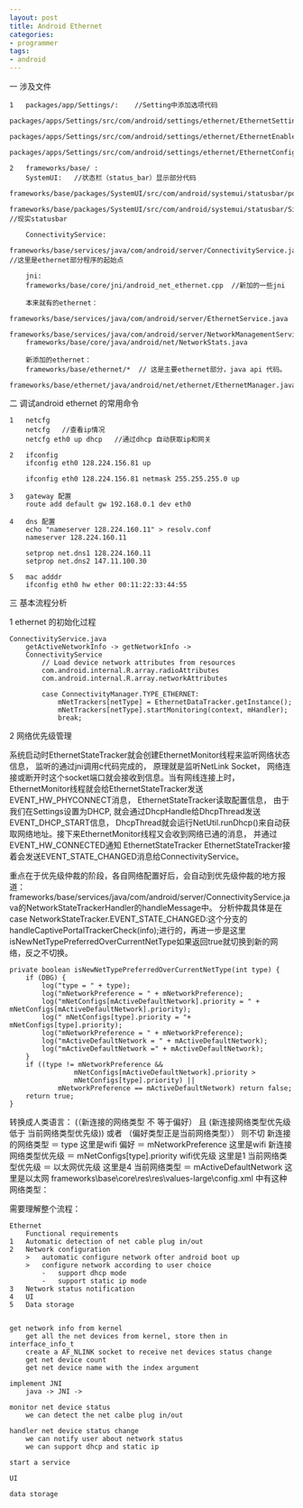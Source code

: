 ```yaml
---
layout: post
title: Android Ethernet
categories:
- programmer
tags:
- android
---
```




一  涉及文件

    1   packages/app/Settings/:    //Setting中添加选项代码
        packages/apps/Settings/src/com/android/settings/ethernet/EthernetSettings.java
        packages/apps/Settings/src/com/android/settings/ethernet/EthernetEnabler.java
        packages/apps/Settings/src/com/android/settings/ethernet/EthernetConfigDialog.java

    2   frameworks/base/ :
        SystemUI:   //状态栏（status_bar）显示部分代码
        frameworks/base/packages/SystemUI/src/com/android/systemui/statusbar/policy/NetworkController.java
        frameworks/base/packages/SystemUI/src/com/android/systemui/statusbar/SignalClusterView.java    //现实statusbar

        ConnectivityService:
        frameworks/base/services/java/com/android/server/ConnectivityService.java   //这里是ethernet部分程序的起始点

        jni:
        frameworks/base/core/jni/android_net_ethernet.cpp  //新加的一些jni

        本来就有的ethernet：
        frameworks/base/services/java/com/android/server/EthernetService.java
        frameworks/base/services/java/com/android/server/NetworkManagementService.java
        frameworks/base/core/java/android/net/NetworkStats.java

        新添加的ethernet：
        frameworks/base/ethernet/*  // 这是主要ethernet部分，java api 代码。
        frameworks/base/ethernet/java/android/net/ethernet/EthernetManager.java

二  调试android ethernet 的常用命令

    1   netcfg
        netcfg   //查看ip情况
        netcfg eth0 up dhcp   //通过dhcp 自动获取ip和网关

    2   ifconfig
        ifconfig eth0 128.224.156.81 up

        ifconfig eth0 128.224.156.81 netmask 255.255.255.0 up

    3   gateway 配置
        route add default gw 192.168.0.1 dev eth0

    4   dns 配置
        echo "nameserver 128.224.160.11" > resolv.conf
        nameserver 128.224.160.11

        setprop net.dns1 128.224.160.11
        setprop net.dns2 147.11.100.30

    5   mac adddr
        ifconfig eth0 hw ether 00:11:22:33:44:55


三  基本流程分析

1   ethernet 的初始化过程

    ConnectivityService.java
        getActiveNetworkInfo -> getNetworkInfo ->
        ConnectivityService
            // Load device network attributes from resources
            com.android.internal.R.array.radioAttributes
            com.android.internal.R.array.networkAttributes

            case ConnectivityManager.TYPE_ETHERNET:
                mNetTrackers[netType] = EthernetDataTracker.getInstance();
                mNetTrackers[netType].startMonitoring(context, mHandler);
                break;

2   网络优先级管理


系统启动时EthernetStateTracker就会创建EthernetMonitor线程来监听网络状态信息， 监听的通过jni调用c代码完成的， 原理就是监听NetLink Socket，
网络连接或断开时这个socket端口就会接收到信息。当有网线连接上时，EthernetMonitor线程就会给EthernetStateTracker发送EVENT_HW_PHYCONNECT消息，
EthernetStateTracker读取配置信息， 由于我们在Settings设置为DHCP, 就会通过DhcpHandle给DhcpThread发送EVENT_DHCP_START信息，
DhcpThread就会运行NetUtil.runDhcp()来自动获取网络地址。接下来EthernetMonitor线程又会收到网络已通的消息， 并通过EVENT_HW_CONNECTED通知
EthernetStateTracker EthernetStateTracker接着会发送EVENT_STATE_CHANGED消息给ConnectivityService。


重点在于优先级仲裁的阶段，各自网络配置好后，会自动到优先级仲裁的地方报道：
frameworks/base/services/java/com/android/server/ConnectivityService.java的NetworkStateTrackerHandler的handleMessage中。
分析仲裁具体是在case NetworkStateTracker.EVENT_STATE_CHANGED:这个分支的handleCaptivePortalTrackerCheck(info);进行的，再进一步是这里isNewNetTypePreferredOverCurrentNetType如果返回true就切换到新的网络，反之不切换。

    private boolean isNewNetTypePreferredOverCurrentNetType(int type) {
        if (DBG) {
            log("type = " + type);
            log("mNetworkPreference = " + mNetworkPreference);
            log("mNetConfigs[mActiveDefaultNetwork].priority = " + mNetConfigs[mActiveDefaultNetwork].priority);
            log(" mNetConfigs[type].priority = "+ mNetConfigs[type].priority);
            log("mNetworkPreference = " + mNetworkPreference);
            log("mActiveDefaultNetwork = " + mActiveDefaultNetwork);
            log("mActiveDefaultNetwork =" + mActiveDefaultNetwork);
        }
        if ((type != mNetworkPreference &&
                    mNetConfigs[mActiveDefaultNetwork].priority >
                    mNetConfigs[type].priority) ||
                mNetworkPreference == mActiveDefaultNetwork) return false;
        return true;
    }

转换成人类语言：
(（新连接的网络类型 不 等于偏好） 且 (新连接网络类型优先级 低于 当前网络类型优先级))
               或者
              （偏好类型正是当前网络类型））
              则不切
新连接的网络类型     ＝ type                     这里是wifi
偏好                 ＝ mNetworkPreference        这里是wifi
新连接网络类型优先级 ＝ mNetConfigs[type].priority  wifi优先级 这里是1
当前网络类型优先级   ＝ 以太网优先级             这里是4
当前网络类型         ＝ mActiveDefaultNetwork     这里是以太网
frameworks\base\core\res\res\values-large\config.xml 中有这种网络类型：






需要理解整个流程：

    Ethernet
        Functional requirements
    1   Automatic detection of net cable plug in/out
    2   Network configuration
        >   automatic configure network ofter android boot up
        >   configure network according to user choice
            -   support dhcp mode
            -   support static ip mode
    3   Network status notification
    4   UI
    5   Data storage


    get network info from kernel
        get all the net devices from kernel, store then in interface_info_t
        create a AF_NLINK socket to receive net devices status change
        get net device count
        get net device name with the index argument

    implement JNI
        java -> JNI ->

    monitor net device status
        we can detect the net calbe plug in/out

    handler net device status change
        we can notify user about network status
        we can support dhcp and static ip

    start a service

    UI

    data storage

